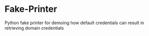 # Fake-Printer
Python fake printer for demoing how default credentials can result in retrieving domain credentials
